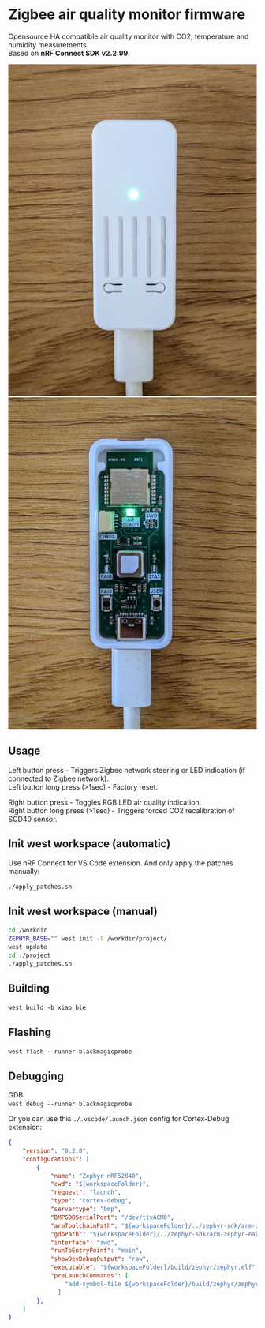 # Zigbee air quality monitor firmware
Opensource HA compatible air quality monitor with CO2, temperature and humidity measurements.\
Based on **nRF Connect SDK v2.2.99**.

![Board closed](./images/board1.jpg)
![Board open](./images/board2.jpg)

## Usage
Left button press - Triggers Zigbee network steering or LED indication (if connected to Zigbee network).\
Left button long press (>1sec) - Factory reset.

Right button press - Toggles RGB LED air quality indication.\
Right button long press (>1sec) - Triggers forced CO2 recalibration of SCD40 sensor.

## Init west workspace (automatic)
Use nRF Connect for VS Code extension.
And only apply the patches manually:
```bash
./apply_patches.sh
```

## Init west workspace (manual)
```bash
cd /workdir
ZEPHYR_BASE="" west init -l /workdir/project/
west update
cd ./project
./apply_patches.sh
```

## Building
`west build -b xiao_ble`

## Flashing
`west flash --runner blackmagicprobe`

## Debugging
GDB:\
`west debug --runner blackmagicprobe`

Or you can use this `./.vscode/launch.json` config for Cortex-Debug extension:
```json
{
    "version": "0.2.0",
    "configurations": [
        {
            "name": "Zephyr nRF52840",
            "cwd": "${workspaceFolder}",
            "request": "launch",
            "type": "cortex-debug",
            "servertype": "bmp",
            "BMPGDBSerialPort": "/dev/ttyACM0",
            "armToolchainPath": "${workspaceFolder}/../zephyr-sdk/arm-zephyr-eabi/bin",
            "gdbPath": "${workspaceFolder}/../zephyr-sdk/arm-zephyr-eabi/bin/arm-zephyr-eabi-gdb",
            "interface": "swd",
            "runToEntryPoint": "main",
            "showDevDebugOutput": "raw",
            "executable": "${workspaceFolder}/build/zephyr/zephyr.elf",
            "preLaunchCommands": [
                "add-symbol-file ${workspaceFolder}/build/zephyr/zephyr.elf"
              ]
        },
    ]
}
```
